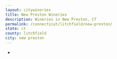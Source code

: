 ```yaml
---
layout: citywineries
title: New Preston Wineries
description: Wineries in New Preston, CT
permalink: /connecticut/litchfield/new-preston/
state: ct
county: litchfield
city: new preston
---
```

-
